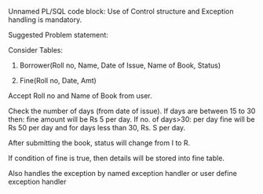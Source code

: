Unnamed PL/SQL code block: Use of Control structure and Exception handling is mandatory. 

Suggested Problem statement: 

Consider Tables: 

1. Borrower(Roll no, Name, Date of Issue, Name of Book, Status)

2. Fine(Roll no, Date, Amt)

Accept Roll no and Name of Book from user. 

Check the  number of days (from date of issue).
If days are between 15 to 30 then:
    fine amount will be Rs 5 per day. 
If no. of days>30:
    per day fine will be Rs 50 per day 
    and for days less than 30, Rs. S per day. 

After submitting the book, status will change from I to R.

If condition of fine is true, then details will be stored into fine table.

Also handles the exception by named exception handler or user define exception handler